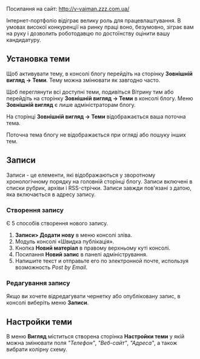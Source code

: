 Посилання на сайт: http://v-vaiman.zzz.com.ua/

Інтернет-портфоліо відіграє велику роль для працевлаштування. В умовах високої конкуренції на ринку праці воно, безумовно, зіграє вам на руку і дозволить роботодавцю по достоїнству оцінити вашу кандидатуру. 

## Установка теми
Щоб активувати тему, в консолі блогу перейдіть на сторінку **Зовнішній вигляд -> Теми**. Тему можна змінювати як завгодно часто.

Щоб переглянути всі доступні теми, подивіться Вітрину тим або перейдіть на сторінку **Зовнішній вигляд -> Теми** в консолі блогу. Меню **Зовнішній вигляд** є лише адміністраторам блогу.

На сторінці **Зовнішній вигляд -> Теми** відображається ваша поточна тема.

Поточна тема блогу не відображається при огляді або пошуку інших тем.

## Записи
Записи - це елементи, які відображаються у зворотному хронологічному порядку на головній сторінці блогу. Записи включені в списки рубрик, архіви і RSS-стрічки. Записи завжди пов'язані з датою, яка включається в адресу запису.

### Створення запису

Є 5 способів створення нового запису.

1. **Записи> Додати нову** в меню консолі зліва.
2. Модуль консолі «Швидка публікація».
3. Кнопка **Новий матеріал** в правому верхньому куті консолі.
4. Посилання **Новий запис** в панелі адміністрування.
5. Напишите текст и отправьте его по электронной почте, используя возможность *Post by Email*.

### Редагування запису

Якщо ви хочете відредагувати чернетку або опубліковану запис, в консолі виберіть меню **Записи**.

## Настройки теми
В меню **Вигляд** міститься створена сторінка **Настройки теми** у якій можна змінювати поля *"Телефон"*, *"Веб-сайт"*, *"Адреса"*, а також вибрати колірну схему.
